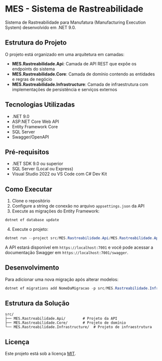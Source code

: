 # MES - Sistema de Rastreabilidade

Sistema de Rastreabilidade para Manufatura (Manufacturing Execution System) desenvolvido em .NET 9.0.

## Estrutura do Projeto

O projeto está organizado em uma arquitetura em camadas:

- **MES.Rastreabilidade.Api**: Camada de API REST que expõe os endpoints do sistema
- **MES.Rastreabilidade.Core**: Camada de domínio contendo as entidades e regras de negócio
- **MES.Rastreabilidade.Infrastructure**: Camada de infraestrutura com implementações de persistência e serviços externos

## Tecnologias Utilizadas

- .NET 9.0
- ASP.NET Core Web API
- Entity Framework Core
- SQL Server
- Swagger/OpenAPI

## Pré-requisitos

- .NET SDK 9.0 ou superior
- SQL Server (Local ou Express)
- Visual Studio 2022 ou VS Code com C# Dev Kit

## Como Executar

1. Clone o repositório
2. Configure a string de conexão no arquivo `appsettings.json` da API
3. Execute as migrações do Entity Framework:
```powershell
dotnet ef database update
```
4. Execute o projeto:
```powershell
dotnet run --project src/MES.Rastreabilidade.Api/MES.Rastreabilidade.Api.csproj
```

A API estará disponível em `https://localhost:7001` e você pode acessar a documentação Swagger em `https://localhost:7001/swagger`.

## Desenvolvimento

Para adicionar uma nova migração após alterar modelos:

```powershell
dotnet ef migrations add NomeDaMigracao -p src/MES.Rastreabilidade.Infrastructure
```

## Estrutura da Solução

```
src/
├── MES.Rastreabilidade.Api/        # Projeto da API
├── MES.Rastreabilidade.Core/       # Projeto de domínio
└── MES.Rastreabilidade.Infrastructure/  # Projeto de infraestrutura
```

## Licença

Este projeto está sob a licença [MIT](LICENSE).
